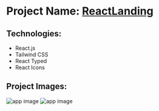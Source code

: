 # Project Name: [ReactLanding](https://landinguireact.netlify.app)

## Technologies:
- React.js
- Tailwind CSS
- React Typed
- React Icons

## Project Images:
![app image](https://i.ibb.co/6bC9drV/1.png)
![app image](https://i.ibb.co/V9q2Mwx/2.png)
